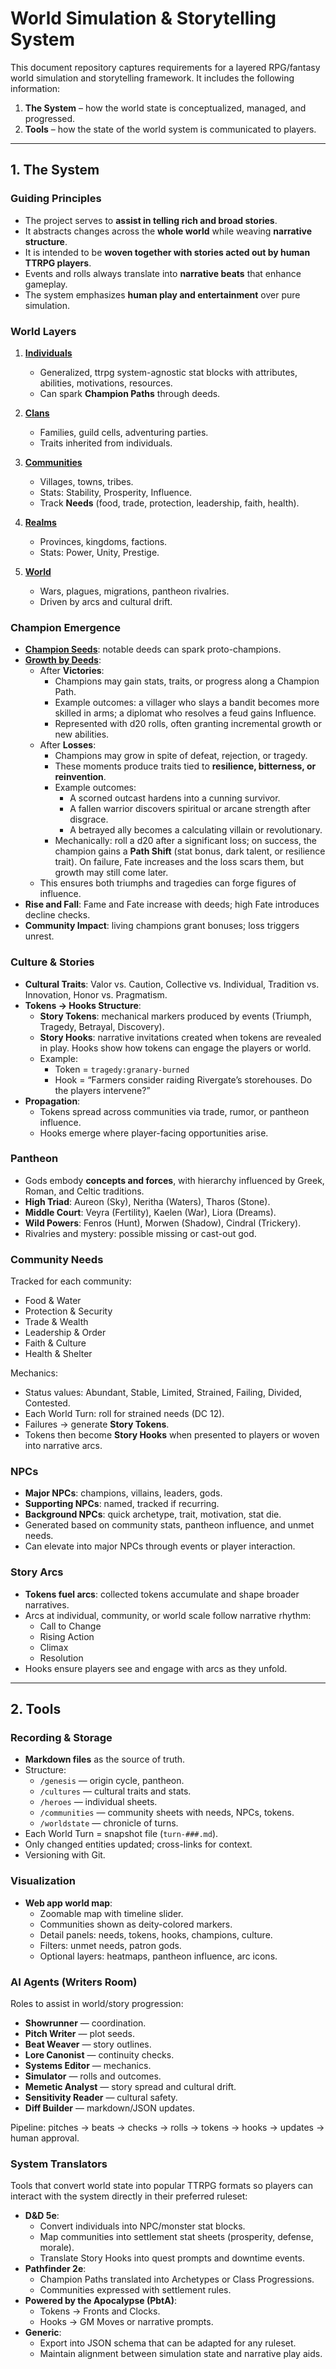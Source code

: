 # World Simulation & Storytelling System

This document repository captures requirements for a layered RPG/fantasy world simulation and storytelling framework. It includes the following information:

1. **The System** – how the world state is conceptualized, managed, and progressed.  
2. **Tools** – how the state of the world system is communicated to players. 

---

## 1. The System

### Guiding Principles
- The project serves to **assist in telling rich and broad stories**.  
- It abstracts changes across the **whole world** while weaving **narrative structure**.  
- It is intended to be **woven together with stories acted out by human TTRPG players**.  
- Events and rolls always translate into **narrative beats** that enhance gameplay.  
- The system emphasizes **human play and entertainment** over pure simulation.  

### World Layers
1. [**Individuals**](/World%20Layers/Individuals/individuals.md)
   - Generalized, ttrpg system-agnostic stat blocks with attributes, abilities, motivations, resources.
   - Can spark **Champion Paths** through deeds.

2. [**Clans**](/World%20Layers/Clans/clans.md)
   - Families, guild cells, adventuring parties.
   - Traits inherited from individuals.

3. [**Communities**](/World%20Layers/Communities/communities.md)
   - Villages, towns, tribes.
   - Stats: Stability, Prosperity, Influence.
   - Track **Needs** (food, trade, protection, leadership, faith, health).

4. [**Realms**](/World%20Layers/Realms/realms.md)
   - Provinces, kingdoms, factions.
   - Stats: Power, Unity, Prestige.

5. [**World**](/World%20Layers/World/world.md)
   - Wars, plagues, migrations, pantheon rivalries.
   - Driven by arcs and cultural drift.

### Champion Emergence
- [**Champion Seeds**](/Champion%20Emergence/champion-seeds.md): notable deeds can spark proto-champions.  
- [**Growth by Deeds**](/Champion%20Emergence/champion-deeds.md):  
  - After **Victories**:  
    - Champions may gain stats, traits, or progress along a Champion Path.  
    - Example outcomes: a villager who slays a bandit becomes more skilled in arms; a diplomat who resolves a feud gains Influence.  
    - Represented with d20 rolls, often granting incremental growth or new abilities.  
  - After **Losses**:  
    - Champions may grow in spite of defeat, rejection, or tragedy.  
    - These moments produce traits tied to **resilience, bitterness, or reinvention**.  
    - Example outcomes:  
      - A scorned outcast hardens into a cunning survivor.  
      - A fallen warrior discovers spiritual or arcane strength after disgrace.  
      - A betrayed ally becomes a calculating villain or revolutionary.  
    - Mechanically: roll a d20 after a significant loss; on success, the champion gains a **Path Shift** (stat bonus, dark talent, or resilience trait). On failure, Fate increases and the loss scars them, but growth may still come later.  
  - This ensures both triumphs and tragedies can forge figures of influence.   
- **Rise and Fall**: Fame and Fate increase with deeds; high Fate introduces decline checks.  
- **Community Impact**: living champions grant bonuses; loss triggers unrest.

### Culture & Stories
- **Cultural Traits**: Valor vs. Caution, Collective vs. Individual, Tradition vs. Innovation, Honor vs. Pragmatism.  
- **Tokens → Hooks Structure**:
  - **Story Tokens**: mechanical markers produced by events (Triumph, Tragedy, Betrayal, Discovery).  
  - **Story Hooks**: narrative invitations created when tokens are revealed in play. Hooks show how tokens can engage the players or world.  
  - Example:  
    - Token = `tragedy:granary-burned`  
    - Hook = “Farmers consider raiding Rivergate’s storehouses. Do the players intervene?”  
- **Propagation**:
  - Tokens spread across communities via trade, rumor, or pantheon influence.  
  - Hooks emerge where player-facing opportunities arise.  

### Pantheon
- Gods embody **concepts and forces**, with hierarchy influenced by Greek, Roman, and Celtic traditions.  
- **High Triad**: Aureon (Sky), Neritha (Waters), Tharos (Stone).  
- **Middle Court**: Veyra (Fertility), Kaelen (War), Liora (Dreams).  
- **Wild Powers**: Fenros (Hunt), Morwen (Shadow), Cindral (Trickery).  
- Rivalries and mystery: possible missing or cast-out god.

### Community Needs
Tracked for each community:
- Food & Water  
- Protection & Security  
- Trade & Wealth  
- Leadership & Order  
- Faith & Culture  
- Health & Shelter  

Mechanics:
- Status values: Abundant, Stable, Limited, Strained, Failing, Divided, Contested.  
- Each World Turn: roll for strained needs (DC 12).  
- Failures → generate **Story Tokens**.  
- Tokens then become **Story Hooks** when presented to players or woven into narrative arcs.

### NPCs
- **Major NPCs**: champions, villains, leaders, gods.  
- **Supporting NPCs**: named, tracked if recurring.  
- **Background NPCs**: quick archetype, trait, motivation, stat die.  
- Generated based on community stats, pantheon influence, and unmet needs.  
- Can elevate into major NPCs through events or player interaction.

### Story Arcs
- **Tokens fuel arcs**: collected tokens accumulate and shape broader narratives.  
- Arcs at individual, community, or world scale follow narrative rhythm:
  - Call to Change  
  - Rising Action  
  - Climax  
  - Resolution  
- Hooks ensure players see and engage with arcs as they unfold.  

---

## 2. Tools

### Recording & Storage
- **Markdown files** as the source of truth.  
- Structure:
  - `/genesis` — origin cycle, pantheon.  
  - `/cultures` — cultural traits and stats.  
  - `/heroes` — individual sheets.  
  - `/communities` — community sheets with needs, NPCs, tokens.  
  - `/worldstate` — chronicle of turns.  
- Each World Turn = snapshot file (`turn-###.md`).  
- Only changed entities updated; cross-links for context.  
- Versioning with Git.

### Visualization
- **Web app world map**:
  - Zoomable map with timeline slider.  
  - Communities shown as deity-colored markers.  
  - Detail panels: needs, tokens, hooks, champions, culture.  
  - Filters: unmet needs, patron gods.  
  - Optional layers: heatmaps, pantheon influence, arc icons.

### AI Agents (Writers Room)
Roles to assist in world/story progression:
- **Showrunner** — coordination.  
- **Pitch Writer** — plot seeds.  
- **Beat Weaver** — story outlines.  
- **Lore Canonist** — continuity checks.  
- **Systems Editor** — mechanics.  
- **Simulator** — rolls and outcomes.  
- **Memetic Analyst** — story spread and cultural drift.  
- **Sensitivity Reader** — cultural safety.  
- **Diff Builder** — markdown/JSON updates.  

Pipeline: pitches → beats → checks → rolls → tokens → hooks → updates → human approval.

### System Translators
Tools that convert world state into popular TTRPG formats so players can interact with the system directly in their preferred ruleset:
- **D&D 5e**:  
  - Convert individuals into NPC/monster stat blocks.  
  - Map communities into settlement stat sheets (prosperity, defense, morale).  
  - Translate Story Hooks into quest prompts and downtime events.  
- **Pathfinder 2e**:  
  - Champion Paths translated into Archetypes or Class Progressions.  
  - Communities expressed with settlement rules.  
- **Powered by the Apocalypse (PbtA)**:  
  - Tokens → Fronts and Clocks.  
  - Hooks → GM Moves or narrative prompts.  
- **Generic**:  
  - Export into JSON schema that can be adapted for any ruleset.  
  - Maintain alignment between simulation state and narrative play aids.
